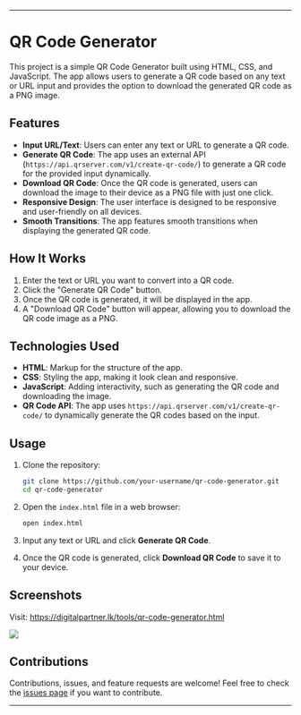 
---

# QR Code Generator

This project is a simple QR Code Generator built using HTML, CSS, and JavaScript. The app allows users to generate a QR code based on any text or URL input and provides the option to download the generated QR code as a PNG image.

## Features

- **Input URL/Text**: Users can enter any text or URL to generate a QR code.
- **Generate QR Code**: The app uses an external API (`https://api.qrserver.com/v1/create-qr-code/`) to generate a QR code for the provided input dynamically.
- **Download QR Code**: Once the QR code is generated, users can download the image to their device as a PNG file with just one click.
- **Responsive Design**: The user interface is designed to be responsive and user-friendly on all devices.
- **Smooth Transitions**: The app features smooth transitions when displaying the generated QR code.

## How It Works

1. Enter the text or URL you want to convert into a QR code.
2. Click the "Generate QR Code" button.
3. Once the QR code is generated, it will be displayed in the app.
4. A "Download QR Code" button will appear, allowing you to download the QR code image as a PNG.

## Technologies Used

- **HTML**: Markup for the structure of the app.
- **CSS**: Styling the app, making it look clean and responsive.
- **JavaScript**: Adding interactivity, such as generating the QR code and downloading the image.
- **QR Code API**: The app uses `https://api.qrserver.com/v1/create-qr-code/` to dynamically generate the QR codes based on the input.

## Usage

1. Clone the repository:
    ```bash
    git clone https://github.com/your-username/qr-code-generator.git
    cd qr-code-generator
    ```

2. Open the `index.html` file in a web browser:
    ```bash
    open index.html
    ```

3. Input any text or URL and click **Generate QR Code**.

4. Once the QR code is generated, click **Download QR Code** to save it to your device.

## Screenshots

Visit: https://digitalpartner.lk/tools/qr-code-generator.html

![](https://github.com/user-attachments/assets/d0d99978-5532-4f82-94ae-14b7ee12921d)


## Contributions

Contributions, issues, and feature requests are welcome! Feel free to check the [issues page](https://github.com/mmsalmanfaris/qr-code-generator/issues) if you want to contribute.

---

